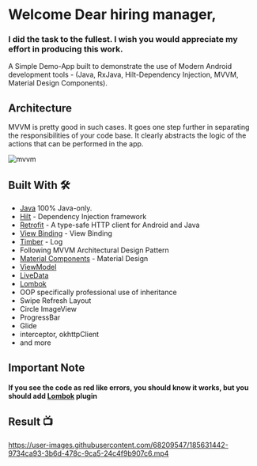 # Welcome Dear hiring manager,

### I did the task to the fullest. I wish you would appreciate my effort in producing this work.

A Simple Demo-App built to demonstrate the use of Modern Android development tools - (Java, RxJava, Hilt-Dependency Injection, MVVM, Material Design Components).
## Architecture
MVVM is pretty good in such cases. It goes one step further in separating the responsibilities of your code base. It clearly abstracts the logic of the actions that can be performed in the app.

![mvvm](https://user-images.githubusercontent.com/68209547/185715692-75c238b2-bee7-48f6-a26b-b88d696c7c9b.png)


## Built With 🛠
- [Java](https://www.java.com/en/) 100% Java-only.
- [Hilt](https://dagger.dev/hilt/) - Dependency Injection framework
- [Retrofit](https://square.github.io/retrofit/) - A type-safe HTTP client for Android and Java
- [View Binding](https://developer.android.com/topic/libraries/view-binding) - View Binding
- [Timber](https://github.com/JakeWharton/timber) - Log
- Following MVVM Architectural Design Pattern
- [Material Components](https://github.com/material-components/material-components-android) - Material Design
- [ViewModel](https://developer.android.com/topic/libraries/architecture/viewmodel)
- [LiveData](https://developer.android.com/topic/libraries/architecture/livedata)
- [Lombok](https://plugins.jetbrains.com/plugin/6317-lombok/)
- OOP specifically professional use of inheritance
- Swipe Refresh Layout
- Circle ImageView
- ProgressBar
- Glide
- interceptor, okhttpClient
- and more

## Important Note 
#### If you see the code as red like errors, you should know it works, but you should add [Lombok](https://plugins.jetbrains.com/plugin/6317-lombok/) plugin

## Result 📺
https://user-images.githubusercontent.com/68209547/185631442-9734ca93-3b6d-478c-9ca5-24c4f9b907c6.mp4




